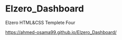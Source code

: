 # Elzero_Dashboard
Elzero HTML&amp;CSS Templete Four


https://ahmed-osama99.github.io/Elzero_Dashboard/
